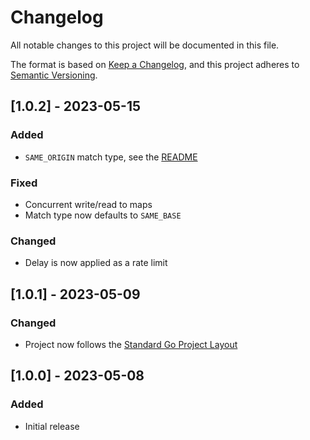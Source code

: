 # Changelog

All notable changes to this project will be documented in this file.

The format is based on [Keep a Changelog](https://keepachangelog.com/en/1.1.0/),
and this project adheres to [Semantic Versioning](https://semver.org/spec/v2.0.0.html).

## [1.0.2] - 2023-05-15

### Added

-   `SAME_ORIGIN` match type, see the [README](/README.md#matching-types)

### Fixed

-   Concurrent write/read to maps
-   Match type now defaults to `SAME_BASE`

### Changed

-   Delay is now applied as a rate limit

## [1.0.1] - 2023-05-09

### Changed

-   Project now follows the [Standard Go Project Layout](https://github.com/golang-standards/project-layout)

## [1.0.0] - 2023-05-08

### Added

-   Initial release
